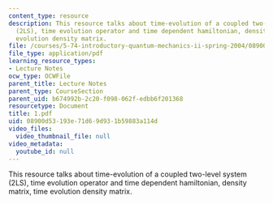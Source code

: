 ```yaml
---
content_type: resource
description: This resource talks about time-evolution of a coupled two-level system
  (2LS), time evolution operator and time dependent hamiltonian, density matrix, time
  evolution density matrix.
file: /courses/5-74-introductory-quantum-mechanics-ii-spring-2004/08900d53193e71d69d931b59883a114d_1.pdf
file_type: application/pdf
learning_resource_types:
- Lecture Notes
ocw_type: OCWFile
parent_title: Lecture Notes
parent_type: CourseSection
parent_uid: b674992b-2c20-f098-062f-edbb6f201368
resourcetype: Document
title: 1.pdf
uid: 08900d53-193e-71d6-9d93-1b59883a114d
video_files:
  video_thumbnail_file: null
video_metadata:
  youtube_id: null
---
```

This resource talks about time-evolution of a coupled two-level system (2LS), time evolution operator and time dependent hamiltonian, density matrix, time evolution density matrix.

